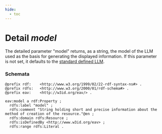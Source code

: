 ```yaml
---
hide:
  - toc
---
```


# Detail *model*

The detailed parameter "model" returns, as a string, the model of the LLM used as the basis for generating the displayed information. If this parameter is not set, it defaults to the [standard defined LLM](../explanation.md#llm-usage).

### Schemata

````{.turtle hl_lines="14"}
@prefix rdf:    <http://www.w3.org/1999/02/22-rdf-syntax-ns#> .
@prefix rdfs:   <http://www.w3.org/2000/01/rdf-schema#> .
@prefix eav:    <http://w3id.org/eav/> . 

eav:model a rdf:Property ;
  rdfs:label "model" ;
  rdfs:comment "String holding short and precise information about the method of creation of the resource."@en ;
  rdfs:domain rdfs:Resource ;
  rdfs:isDefinedBy <http://www.w3id.org/eav> ;
  rdfs:range rdfs:Literal .
````